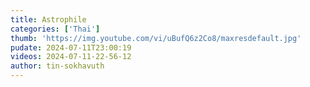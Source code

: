 ```yaml
---
title: Astrophile
categories: ['Thai']
thumb: 'https://img.youtube.com/vi/uBufQ6z2Co8/maxresdefault.jpg'
pudate: 2024-07-11T23:00:19
videos: 2024-07-11-22-56-12
author: tin-sokhavuth
---
```

